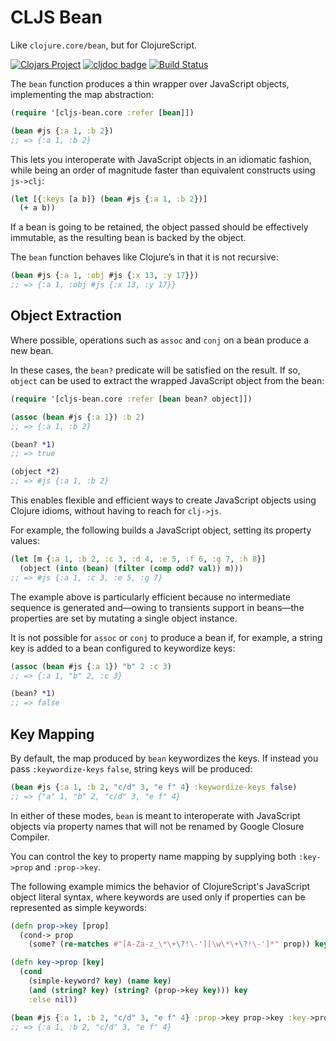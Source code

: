 # CLJS Bean

Like `clojure.core/bean`, but for ClojureScript.

[![Clojars Project](https://img.shields.io/clojars/v/cljs-bean.svg)](https://clojars.org/cljs-bean) [![cljdoc badge](https://cljdoc.org/badge/cljs-bean/cljs-bean)](https://cljdoc.org/d/cljs-bean/cljs-bean/CURRENT) [![Build Status](https://travis-ci.org/mfikes/cljs-bean.svg?branch=master)](https://travis-ci.org/mfikes/cljs-bean)

The `bean` function produces a thin wrapper over JavaScript objects, implementing the map abstraction:

```clojure
(require '[cljs-bean.core :refer [bean]])

(bean #js {:a 1, :b 2})
;; => {:a 1, :b 2}
```

This lets you interoperate with JavaScript objects in an idiomatic fashion, while being an order of 
magnitude faster than equivalent constructs using `js->clj`:

```clojure
(let [{:keys [a b]} (bean #js {:a 1, :b 2})]
  (+ a b))
```

If a bean is going to be retained, the object passed 
should be effectively immutable, as the resulting bean is backed by the object.

The `bean` function behaves like Clojure’s in that it is not recursive:

```clojure
(bean #js {:a 1, :obj #js {:x 13, :y 17}})
;; => {:a 1, :obj #js {:x 13, :y 17}}
```

## Object Extraction

Where possible, operations such as `assoc` and `conj` on a bean produce a new bean. 

In these cases, the `bean?` predicate will be satisfied on the result. If so, `object` 
can be used to extract the wrapped JavaScript object from the bean:

```clojure
(require '[cljs-bean.core :refer [bean bean? object]])

(assoc (bean #js {:a 1}) :b 2)
;; => {:a 1, :b 2}

(bean? *1)
;; => true

(object *2)
;; => #js {:a 1, :b 2}
```

This enables flexible and efficient ways to create JavaScript objects using Clojure idioms, without having to reach for `clj->js`.

For example, the following builds a JavaScript object, setting its property values:

```clojure
(let [m {:a 1, :b 2, :c 3, :d 4, :e 5, :f 6, :g 7, :h 8}]
  (object (into (bean) (filter (comp odd? val)) m)))
;; => #js {:a 1, :c 3, :e 5, :g 7}
```

The example above is particularly efficient because no intermediate sequence is 
generated and—owing to transients support in beans—the properties are set by 
mutating a single object instance.

It is not possible for `assoc` or `conj` to produce a bean if, for example, a string key is
added to a bean configured to keywordize keys:

```clojure
(assoc (bean #js {:a 1}) "b" 2 :c 3)
;; => {:a 1, "b" 2, :c 3}

(bean? *1)
;; => false
```

## Key Mapping

By default, the map produced by `bean` keywordizes the keys. If instead you pass `:keywordize-keys` `false`,
string keys will be produced:

```clojure
(bean #js {:a 1, :b 2, "c/d" 3, "e f" 4} :keywordize-keys false)
;; => {"a" 1, "b" 2, "c/d" 3, "e f" 4}
```

In either of these modes, `bean` is meant to interoperate with JavaScript objects 
via property names that will not be renamed by Google Closure Compiler.

You can control the key to property name mapping by supplying both `:key->prop` and `:prop->key`.

The following example mimics the behavior of ClojureScript's JavaScript object literal syntax, where
keywords are used only if properties can be represented as simple keywords:

```clojure
(defn prop->key [prop]
  (cond-> prop
    (some? (re-matches #"[A-Za-z_\*\+\?!\-'][\w\*\+\?!\-']*" prop)) keyword))

(defn key->prop [key]
  (cond
    (simple-keyword? key) (name key)
    (and (string? key) (string? (prop->key key))) key
    :else nil))

(bean #js {:a 1, :b 2, "c/d" 3, "e f" 4} :prop->key prop->key :key->prop key->prop)
;; => {:a 1, :b 2, "c/d" 3, "e f" 4}
```
